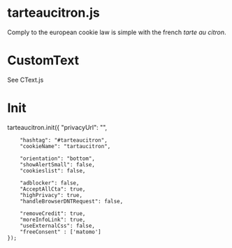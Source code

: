 tarteaucitron.js
================
Comply to the european cookie law is simple with the french *tarte au citron*.

# CustomText
See CText.js
    
  # Init
   tarteaucitron.init({
        "privacyUrl": "",

        "hashtag": "#tarteaucitron",
        "cookieName": "tartaucitron",

        "orientation": "bottom",
        "showAlertSmall": false,
        "cookieslist": false,

        "adblocker": false,
        "AcceptAllCta": true,
        "highPrivacy": true,
        "handleBrowserDNTRequest": false,

        "removeCredit": true,
        "moreInfoLink": true,
        "useExternalCss": false,
        "freeConsent" : ['matomo']
    });
